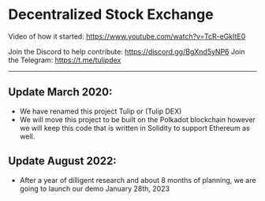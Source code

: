 # Decentralized Stock Exchange

Video of how it started: https://www.youtube.com/watch?v=TcR-eGkItE0

Join the Discord to help contribute: https://discord.gg/BgXnd5yNP6
Join the Telegram: https://t.me/tulipdex

---
## Update March 2020:
 - We have renamed this project Tulip or (Tulip DEX)
 - We will move this project to be built on the Polkadot blockchain however we will keep this code that is written in Solidity to support Ethereum as well.
 
## Update August 2022:
 - After a year of dilligent research and about 8 months of planning, we are going to launch our demo January 28th, 2023
